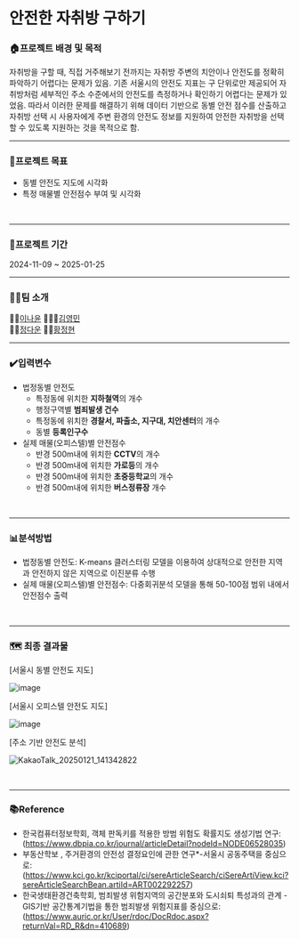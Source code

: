 # 안전한 자취방 구하기


### 🏠프로젝트 배경 및 목적
자취방을 구할 때, 직접 거주해보기 전까지는 자취방 주변의 치안이나 안전도를 정확히 파악하기 어렵다는 문제가 있음. 기존 서울시의 안전도 지표는 구 단위로만 제공되어 자취방처럼 세부적인 주소 수준에서의 안전도를 측정하거나 확인하기 어렵다는 문제가 있었음. 따라서 이러한 문제를 해결하기 위해 데이터 기반으로 동별 안전 점수를 산출하고 자취방 선택 시 사용자에게 주변 환경의 안전도 정보를 지원하여 안전한 자취방을 선택할 수 있도록 지원하는 것을 목적으로 함.
<br><hr>

### 🚩프로젝트 목표
- 동별 안전도 지도에 시각화
- 특정 매물별 안전점수 부여 및 시각화

<br><hr>

### 📆프로젝트 기간
2024-11-09 ~ 2025-01-25
<br><hr>

### 👨‍👨팀 소개
🙋🏼[이나윤](https://github.com/2nayun) 🙋🏼‍♂️‍[김영민](https://github.com/0m2us)  
🙋🏼[정다운](https://github.com/dannu0) 🙋🏼[황정현](https://github.com/hhjhhjh) 
<br><hr>

### ✔️입력변수
- 법정동별 안전도
  - 특정동에 위치한 **지하철역**의 개수
  - 행정구역별 **범죄발생 건수**
  - 특정동에 위치한 **경찰서, 파출소, 지구대, 치안센터**의 개수
  - 동별 **등록인구수**
- 실제 매물(오피스텔)별 안전점수
  - 반경 500m내에 위치한 **CCTV**의 개수
  - 반경 500m내에 위치한 **가로등**의 개수
  - 반경 500m내에 위치한 **초중등학교**의 개수
  - 반경 500m내에 위치한 **버스정류장** 개수


<br><hr>

### 📊분석방법
- 법정동별 안전도: K-means 클러스터링 모델을 이용하여 상대적으로 안전한 지역과 안전하지 않은 지역으로 이진분류 수행
- 실제 매물(오피스텔)별 안전점수: 다중회귀분석 모델을 통해 50-100점 범위 내에서 안전점수 출력

<br><hr>

### 🗺️ 최종 결과물

[서울시 동별 안전도 지도]

![image](https://github.com/user-attachments/assets/e410a262-6a44-4b0c-98a1-6d2c71c1be03) 

[서울시 오피스텔 안전도 지도]

![image](https://github.com/user-attachments/assets/7f368cf5-0617-489e-a699-24449a21a84b)

[주소 기반 안전도 분석]

![KakaoTalk_20250121_141342822](https://github.com/user-attachments/assets/85944abd-4946-459c-97ec-a0b213c44981)


<br><hr>

### 📚Reference
- 한국컴퓨터정보학회, 객체 판독키를 적용한 방범 위험도 확률지도 생성기법 연구: (https://www.dbpia.co.kr/journal/articleDetail?nodeId=NODE06528035)
- 부동산학보 , 주거환경의 안전성 결정요인에 관한 연구*-서울시 공동주택을 중심으로: (https://www.kci.go.kr/kciportal/ci/sereArticleSearch/ciSereArtiView.kci?sereArticleSearchBean.artiId=ART002292257)
- 한국생태환경건축학회, 범죄발생 위험지역의 공간분포와 도시쇠퇴 특성과의 관계 - GIS기반 공간통계기법을 통한 범죄발생 위험지표를 중심으로: (https://www.auric.or.kr/User/rdoc/DocRdoc.aspx?returnVal=RD_R&dn=410689)
